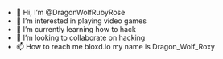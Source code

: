 - 👋 Hi, I’m @DragonWolfRubyRose
- 👀 I’m interested in playing video games
- 🌱 I’m currently learning how to hack
- 💞️ I’m looking to collaborate on hacking
- 📫 How to reach me bloxd.io my name is Dragon_Wolf_Roxy

<!---
DragonWolfRubyRose/DragonWolfRubyRose is a ✨ special ✨ repository because its `README.md` (this file) appears on your GitHub profile.
You can click the Preview link to take a look at your changes.
--->
